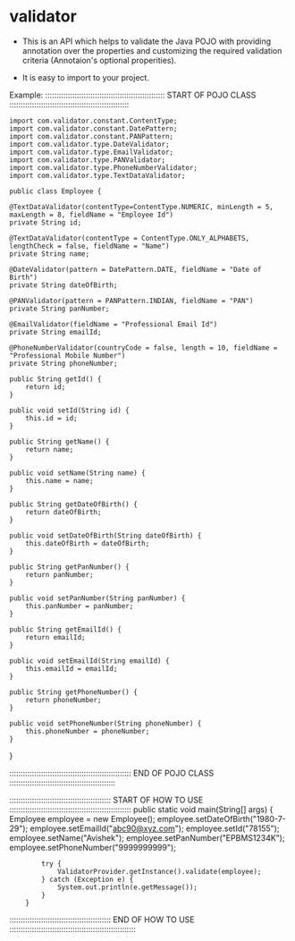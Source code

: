 # validator

- This is an API which helps to validate the Java POJO with providing annotation over the properties and customizing the
required validation criteria (Annotaion's optional properities).

- It is easy to import to your project.

Example:
::::::::::::::::::::::::::::::::::::::::::::::::::::: START OF POJO CLASS :::::::::::::::::::::::::::::::::::::::::::::::::::::

	import com.validator.constant.ContentType;
	import com.validator.constant.DatePattern;
	import com.validator.constant.PANPattern;
	import com.validator.type.DateValidator;
	import com.validator.type.EmailValidator;
	import com.validator.type.PANValidator;
	import com.validator.type.PhoneNumberValidator;
	import com.validator.type.TextDataValidator;

	public class Employee {

	@TextDataValidator(contentType=ContentType.NUMERIC, minLength = 5, maxLength = 8, fieldName = "Employee Id")
	private String id;
	
	@TextDataValidator(contentType = ContentType.ONLY_ALPHABETS, lengthCheck = false, fieldName = "Name")
	private String name;
	
	@DateValidator(pattern = DatePattern.DATE, fieldName = "Date of Birth")
	private String dateOfBirth;
	
	@PANValidator(pattern = PANPattern.INDIAN, fieldName = "PAN")
	private String panNumber;
	
	@EmailValidator(fieldName = "Professional Email Id")
	private String emailId;
	
	@PhoneNumberValidator(countryCode = false, length = 10, fieldName = "Professional Mobile Number")
	private String phoneNumber;

	public String getId() {
		return id;
	}

	public void setId(String id) {
		this.id = id;
	}

	public String getName() {
		return name;
	}

	public void setName(String name) {
		this.name = name;
	}

	public String getDateOfBirth() {
		return dateOfBirth;
	}

	public void setDateOfBirth(String dateOfBirth) {
		this.dateOfBirth = dateOfBirth;
	}

	public String getPanNumber() {
		return panNumber;
	}

	public void setPanNumber(String panNumber) {
		this.panNumber = panNumber;
	}

	public String getEmailId() {
		return emailId;
	}

	public void setEmailId(String emailId) {
		this.emailId = emailId;
	}

	public String getPhoneNumber() {
		return phoneNumber;
	}

	public void setPhoneNumber(String phoneNumber) {
		this.phoneNumber = phoneNumber;
	}
}

:::::::::::::::::::::::::::::::::::::::::::::::::::::: END OF POJO CLASS :::::::::::::::::::::::::::::::::::::::::::::::

::::::::::::::::::::::::::::::::::::::::::::: START OF HOW TO USE ::::::::::::::::::::::::::::::::::::::::::::::::::::::
		public static void main(String[] args) {
			Employee employee = new Employee();
			employee.setDateOfBirth("1980-7-29");
			employee.setEmailId("abc90@xyz.com");
			employee.setId("78155");
			employee.setName("Avishek");
			employee.setPanNumber("EPBMS1234K");
			employee.setPhoneNumber("9999999999");

			try {
				ValidatorProvider.getInstance().validate(employee);
			} catch (Exception e) {
				System.out.println(e.getMessage());
			}
		}
::::::::::::::::::::::::::::::::::::::::::::: END OF HOW TO USE ::::::::::::::::::::::::::::::::::::::::::::::::::::::::
